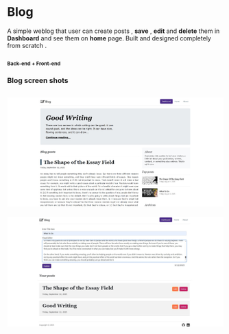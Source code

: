 # Blog
A simple weblog that user can create posts , **save** , **edit** and **delete** them in **Dashboard** and see them on **home** page.
Built and designed completely from scratch . 
#### <sub>Back-end + Front-end</sub>

### Blog screen shots
![home page](https://github.com/pouriavj/Blog/blob/main/blog-home.jpg?raw=true)
---
![home page](https://github.com/pouriavj/Blog/blob/main/blog-dashboard.jpg?raw=true)

